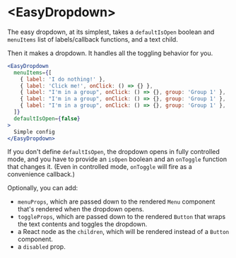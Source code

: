 # \<EasyDropdown\>

The easy dropdown, at its simplest, takes a `defaultIsOpen` boolean and `menuItems` list of labels/callback functions, and a text child.

Then it makes a dropdown. It handles all the toggling behavior for you.

```jsx
<EasyDropdown
  menuItems={[
    { label: 'I do nothing!' },
    { label: 'Click me!', onClick: () => {} },
    { label: "I'm in a group", onClick: () => {}, group: 'Group 1' },
    { label: "I'm in a group", onClick: () => {}, group: 'Group 1' },
    { label: "I'm in a group", onClick: () => {}, group: 'Group 1' },
  ]}
  defaultIsOpen={false}
>
  Simple config
</EasyDropdown>
```

If you don't define `defaultIsOpen`, the dropdown opens in fully controlled mode, and you have to provide an `isOpen` boolean and an `onToggle` function that changes it. (Even in controlled mode, `onToggle` will fire as a convenience callback.)

Optionally, you can add:

- `menuProps`, which are passed down to the rendered `Menu` component that's rendered when the dropdown opens.
- `toggleProps`, which are passed down to the rendered `Button` that wraps the text contents and toggles the dropdown.
- a React node as the `children`, which will be rendered instead of a `Button` component.
- a `disabled` prop.
